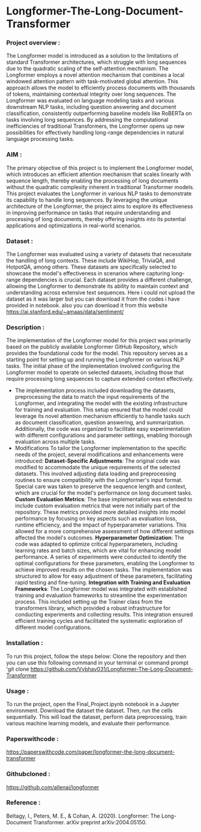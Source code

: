 # Longformer-The-Long-Document-Transformer
### Project overview :
The Longformer model is introduced as a solution to the limitations of standard Transformer architectures, which struggle with long sequences due to the quadratic scaling of the self-attention mechanism. The Longformer employs a novel attention mechanism that combines a local windowed attention pattern with task-motivated global attention. This approach allows the model to efficiently process documents with thousands of tokens, maintaining contextual integrity over long sequences. The Longformer was evaluated on language modeling tasks and various downstream NLP tasks, including question answering and document classification, consistently outperforming baseline models like RoBERTa on tasks involving long sequences. By addressing the computational inefficiencies of traditional Transformers, the Longformer opens up new possibilities for effectively handling long-range dependencies in natural language processing tasks.
### AIM :
The primary objective of this project is to implement the Longformer model, which introduces an efficient attention mechanism that scales linearly with sequence length, thereby enabling the processing of long documents without the quadratic complexity inherent in traditional Transformer models. This project evaluates the Longformer in various NLP tasks to demonstrate its capability to handle long sequences. By leveraging the unique architecture of the Longformer, the project aims to explore its effectiveness in improving performance on tasks that require understanding and processing of long documents, thereby offering insights into its potential applications and optimizations in real-world scenarios.
### Dataset :
The Longformer was evaluated using a variety of datasets that necessitate the handling of long contexts. These include WikiHop, TriviaQA, and HotpotQA, among others. These datasets are specifically selected to showcase the model's effectiveness in scenarios where capturing long-range dependencies is crucial. Each dataset provides a different challenge, allowing the Longformer to demonstrate its ability to maintain context and understanding across extensive text sequences. 
Here i could not upload the dataset as it was larger but you can download it from the codes i have provided in notebook.
also you can download it from this website https://ai.stanford.edu/~amaas/data/sentiment/
### Description :
The implementation of the Longformer model for this project was primarily based on the publicly available Longformer GitHub Repository, which provides the foundational code for the model. This repository serves as a starting point for setting up and running the Longformer on various NLP tasks. The initial phase of the implementation involved configuring the Longformer model to operate on selected datasets, including those that require processing long sequences to capture extended context effectively.
* The implementation process included downloading the datasets, preprocessing the data to match the input requirements of the Longformer, and integrating the model with the existing infrastructure for training and evaluation. This setup ensured that the model could leverage its novel attention mechanism efficiently to handle tasks such as document classification, question answering, and summarization. Additionally, the code was organized to facilitate easy experimentation with different configurations and parameter settings, enabling thorough evaluation across multiple tasks.
* Modifications
To tailor the Longformer implementation to the specific needs of the project, several modifications and enhancements were introduced:
**Dataset-Specific Adjustments**:
The original code was modified to accommodate the unique requirements of the selected datasets. This involved adjusting data loading and preprocessing routines to ensure compatibility with the Longformer's input format. Special care was taken to preserve the sequence length and context, which are crucial for the model's performance on long document tasks.
**Custom Evaluation Metrics**:
The base implementation was extended to include custom evaluation metrics that were not initially part of the repository. These metrics provided more detailed insights into model performance by focusing on key aspects such as evaluation loss, runtime efficiency, and the impact of hyperparameter variations. This allowed for a more comprehensive assessment of how different settings affected the model's outcomes.
**Hyperparameter Optimization**:
The code was adapted to optimize critical hyperparameters, including learning rates and batch sizes, which are vital for enhancing model performance. A series of experiments were conducted to identify the optimal configurations for these parameters, enabling the Longformer to achieve improved results on the chosen tasks. The implementation was structured to allow for easy adjustment of these parameters, facilitating rapid testing and fine-tuning.
**Integration with Training and Evaluation Frameworks**:
The Longformer model was integrated with established training and evaluation frameworks to streamline the experimentation process. This included setting up the Trainer class from the transformers library, which provided a robust infrastructure for conducting experiments and collecting results. This integration ensured efficient training cycles and facilitated the systematic exploration of different model configurations.
### Installation :
To run this project, follow the steps below:
Clone the repository and then 
you can use this following command in your terminal or command prompt 'git clone
https://github.com/Vybhav031/Longformer-The-Long-Document-Transformer
### Usage :
To run the project, open the Final_Project.ipynb notebook in a Jupyter environment. Download the dataset the dataset. Then, run the cells sequentially. This will load the dataset, perform data preprocessing, train various machine learning models, and evaluate their performance.
### Paperswithcode :
https://paperswithcode.com/paper/longformer-the-long-document-transformer
### Githubcloned :
https://github.com/allenai/longformer
### Reference : 
 Beltagy, I., Peters, M. E., & Cohan, A. (2020). Longformer: The Long-Document Transformer. arXiv preprint arXiv:2004.05150.
